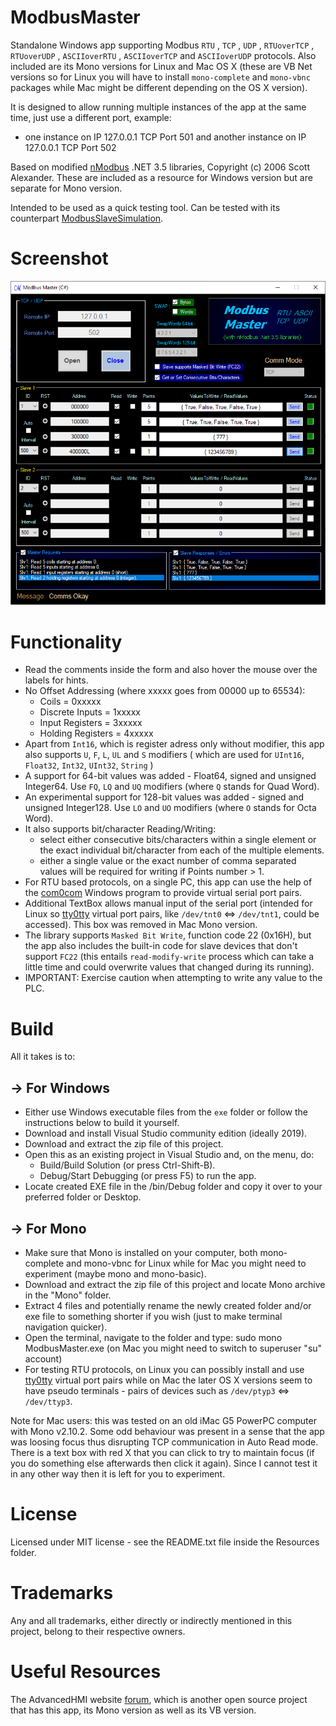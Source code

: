 # ModbusMaster
Standalone Windows app supporting Modbus `RTU` , `TCP` , `UDP` , `RTUoverTCP` , `RTUoverUDP` , `ASCIIoverRTU` , `ASCIIoverTCP` and `ASCIIoverUDP` protocols. Also included are its Mono versions for Linux and Mac OS X (these are VB Net versions so for Linux you will have to install `mono-complete` and `mono-vbnc` packages while Mac might be different depending on the OS X version).

It is designed to allow running multiple instances of the app at the same time, just use a different port, example:
- one instance on IP 127.0.0.1 TCP Port 501 and another instance on IP 127.0.0.1 TCP Port 502

Based on modified [nModbus](https://code.google.com/p/nmodbus/) .NET 3.5 libraries, Copyright (c) 2006 Scott Alexander.
These are included as a resource for Windows version but are separate for Mono version.

Intended to be used as a quick testing tool. Can be tested with its counterpart [ModbusSlaveSimulation](https://github.com/GitHubDragonFly/ModbusSlaveSimulation).

# Screenshot

![Start Page](screenshots/Modbus%20Master.png?raw=true)

# Functionality
- Read the comments inside the form and also hover the mouse over the labels for hints.
- No Offset Addressing (where xxxxx goes from 00000 up to 65534):
  - Coils = 0xxxxx
  - Discrete Inputs = 1xxxxx
  - Input Registers = 3xxxxx
  - Holding Registers = 4xxxxx
- Apart from `Int16`, which is register adress only without modifier, this app also supports `U`, `F`, `L`, `UL` and `S` modifiers ( which are used for `UInt16`, `Float32`, `Int32`, `UInt32`, `String` )
- A support for 64-bit values was added - Float64, signed and unsigned Integer64. Use `FQ`, `LQ` and `UQ` modifiers (where `Q` stands for Quad Word).
- An experimental support for 128-bit values was added - signed and unsigned Integer128. Use `LO` and `UO` modifiers (where `O` stands for Octa Word).
- It also supports bit/character Reading/Writing:
  - select either consecutive bits/characters within a single element or the exact individual bit/character from each of the multiple elements.
  - either a single value or the exact number of comma separated values will be required for writing if Points number > 1.
- For RTU based protocols, on a single PC, this app can use the help of the [com0com](https://pete.akeo.ie/search/label/com0com) Windows program to provide virtual serial port pairs.
- Additional TextBox allows manual input of the serial port (intended for Linux so [tty0tty](https://github.com/freemed/tty0tty) virtual port pairs, like `/dev/tnt0` <=> `/dev/tnt1`, could be accessed). This box was removed in Mac Mono version.
- The library supports `Masked Bit Write`, function code 22 (0x16H), but the app also includes the built-in code for slave devices that don't support `FC22` (this entails `read-modify-write` process which can take a little time and could overwrite values that changed during its running).
- IMPORTANT: Exercise caution when attempting to write any value to the PLC.

# Build
All it takes is to:
## -> For Windows
- Either use Windows executable files from the `exe` folder or follow the instructions below to build it yourself.
- Download and install Visual Studio community edition (ideally 2019).
- Download and extract the zip file of this project.
- Open this as an existing project in Visual Studio and, on the menu, do:
  - Build/Build Solution (or press Ctrl-Shift-B).
  - Debug/Start Debugging (or press F5) to run the app.
- Locate created EXE file in the /bin/Debug folder and copy it over to your preferred folder or Desktop.
## -> For Mono
- Make sure that Mono is installed on your computer, both mono-complete and mono-vbnc for Linux while for Mac you might need to experiment (maybe mono and mono-basic).
- Download and extract the zip file of this project and locate Mono archive in the "Mono" folder.
- Extract 4 files and potentially rename the newly created folder and/or exe file to something shorter if you wish (just to make terminal navigation quicker).
- Open the terminal, navigate to the folder and type: sudo mono ModbusMaster.exe (on Mac you might need to switch to superuser "su" account)
- For testing RTU protocols, on Linux you can possibly install and use [tty0tty](https://github.com/freemed/tty0tty) virtual port pairs while on Mac the later OS X versions seem to have pseudo terminals - pairs of devices such as `/dev/ptyp3` <=> `/dev/ttyp3`.

Note for Mac users: this was tested on an old iMac G5 PowerPC computer with Mono v2.10.2. Some odd behaviour was present in a sense that the app was loosing focus thus disrupting TCP communication in Auto Read mode. There is a text box with red X that you can click to try to maintain focus (if you do something else afterwards then click it again). Since I cannot test it in any other way then it is left for you to experiment.

# License
Licensed under MIT license - see the README.txt file inside the Resources folder.

# Trademarks
Any and all trademarks, either directly or indirectly mentioned in this project, belong to their respective owners.

# Useful Resources
The AdvancedHMI website [forum](https://www.advancedhmi.com/forum/), which is another open source project that has this app, its Mono version as well as its VB version.
